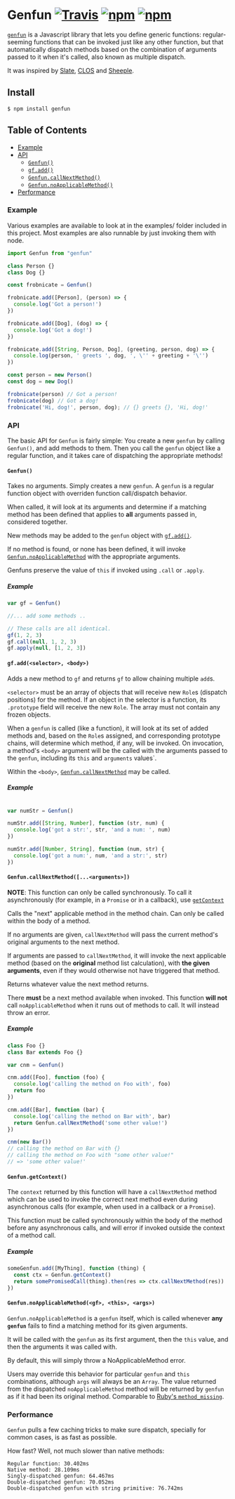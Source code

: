 # Genfun [![Travis](https://img.shields.io/travis/zkat/genfun.svg)](https://travis-ci.org/zkat/genfun) [![npm](https://img.shields.io/npm/v/genfun.svg)](https://npm.im/genfun) [![npm](https://img.shields.io/npm/l/genfun.svg)](https://npm.im/genfun)

[`genfun`](https://github.com/zkat/genfun) is a Javascript library that lets you define generic functions:
regular-seeming functions that can be invoked just like any other function, but that automatically dispatch methods
based on the combination of arguments passed to it when it's called, also known as multiple dispatch.

It was inspired by [Slate](http://slatelanguage.org/),
[CLOS](http://en.wikipedia.org/wiki/CLOS) and
[Sheeple](http://github.com/zkat/sheeple).

## Install

`$ npm install genfun`

## Table of Contents

* [Example](#example)
* [API](#api)
    * [`Genfun()`](#genfun)
    * [`gf.add()`](#addMethod)
    * [`Genfun.callNextMethod()`](#callNextMethod)
    * [`Genfun.noApplicableMethod()`](#noApplicableMethod)
* [Performance](#performance)

### Example

Various examples are available to look at in the examples/ folder included in this project. Most examples are also
runnable by just invoking them with node.

```javascript
import Genfun from "genfun"

class Person {}
class Dog {}

const frobnicate = Genfun()

frobnicate.add([Person], (person) => {
  console.log('Got a person!')
})

frobnicate.add([Dog], (dog) => {
  console.log('Got a dog!')
})

frobnicate.add([String, Person, Dog], (greeting, person, dog) => {
  console.log(person, ' greets ', dog, ', \'' + greeting + '\'')
})

const person = new Person()
const dog = new Dog()

frobnicate(person) // Got a person!
frobnicate(dog) // Got a dog!
frobnicate('Hi, dog!', person, dog); // {} greets {}, 'Hi, dog!'
```

### API

The basic API for `Genfun` is fairly simple: You create a new `genfun` by calling `Genfun()`, and add methods to them.
Then you call the `genfun` object like a regular function, and it takes care of dispatching the appropriate methods!

#### `Genfun()`

Takes no arguments. Simply creates a new `genfun`. A `genfun` is a regular function object with overriden function
call/dispatch behavior.

When called, it will look at its arguments and determine if a matching method has been defined that applies to **all**
arguments passed in, considered together.

New methods may be added to the `genfun` object with [`gf.add()`](#addMethod).

If no method is found, or none has been defined, it will invoke
[`Genfun.noApplicableMethod`](#noApplicableMethod) with the appropriate arguments.

Genfuns preserve the value of `this` if invoked using `.call` or `.apply`.

##### Example

```javascript
var gf = Genfun()

//... add some methods ..

// These calls are all identical.
gf(1, 2, 3)
gf.call(null, 1, 2, 3)
gf.apply(null, [1, 2, 3])
```

#### <a name="addMethod"></a> `gf.add(<selector>, <body>)`

Adds a new method to `gf` and returns `gf` to allow chaining multiple `add`s.

`<selector>` must be an array of objects that will receive new `Role`s (dispatch positions) for the method. If an object
in the selector is a function, its
`.prototype` field will receive the new `Role`. The array must not contain any frozen objects.

When a `genfun` is called (like a function), it will look at its set of added methods and, based on the `Role`s
assigned, and corresponding prototype chains, will determine which method, if any, will be invoked. On invocation, a
method's
`<body>` argument will be the called with the arguments passed to the `genfun`, including its `this` and `arguments`
values`.

Within the `<body>`, [`Genfun.callNextMethod`](#callNextMethod) may be called.

##### Example

```javascript

var numStr = Genfun()

numStr.add([String, Number], function (str, num) {
  console.log('got a str:', str, 'and a num: ', num)
})

numStr.add([Number, String], function (num, str) {
  console.log('got a num:', num, 'and a str:', str)
})

```

#### <a name="callNextMethod"></a> `Genfun.callNextMethod([...<arguments>])`

**NOTE**: This function can only be called synchronously. To call it asynchronously (for example, in a `Promise` or in a
callback), use
[`getContext`](#getContext)

Calls the "next" applicable method in the method chain. Can only be called within the body of a method.

If no arguments are given, `callNextMethod` will pass the current method's original arguments to the next method.

If arguments are passed to `callNextMethod`, it will invoke the next applicable method (based on the **original** method
list calculation), with **the given arguments**, even if they would otherwise not have triggered that method.

Returns whatever value the next method returns.

There **must** be a next method available when invoked. This function **will not** call `noApplicableMethod` when it
runs out of methods to call. It will instead throw an error.

##### Example

```javascript
class Foo {}
class Bar extends Foo {}

var cnm = Genfun()

cnm.add([Foo], function (foo) {
  console.log('calling the method on Foo with', foo)
  return foo
})

cnm.add([Bar], function (bar) {
  console.log('calling the method on Bar with', bar)
  return Genfun.callNextMethod('some other value!')
})

cnm(new Bar())
// calling the method on Bar with {}
// calling the method on Foo with "some other value!"
// => 'some other value!'
```

#### <a name="getContext"></a> `Genfun.getContext()`

The `context` returned by this function will have a `callNextMethod` method which can be used to invoke the correct next
method even during asynchronous calls (for example, when used in a callback or a `Promise`).

This function must be called synchronously within the body of the method before any asynchronous calls, and will error
if invoked outside the context of a method call.

##### Example

```javascript
someGenfun.add([MyThing], function (thing) {
  const ctx = Genfun.getContext()
  return somePromisedCall(thing).then(res => ctx.callNextMethod(res))
})
```

#### <a name="noApplicableMethod"></a> `Genfun.noApplicableMethod(<gf>, <this>, <args>)`

`Genfun.noApplicableMethod` is a `genfun` itself, which is called whenever **any `genfun`** fails to find a matching
method for its given arguments.

It will be called with the `genfun` as its first argument, then the `this`
value, and then the arguments it was called with.

By default, this will simply throw a NoApplicableMethod error.

Users may override this behavior for particular `genfun` and `this`
combinations, although `args` will always be an `Array`. The value returned from the dispatched `noApplicableMethod`
method will be returned by `genfun` as if it had been its original method. Comparable to [Ruby's
`method_missing`](http://ruby-doc.org/core-2.1.0/BasicObject.html#method-i-method_missing).

### Performance

`Genfun` pulls a few caching tricks to make sure dispatch, specially for common cases, is as fast as possible.

How fast? Well, not much slower than native methods:

```
Regular function: 30.402ms
Native method: 28.109ms
Singly-dispatched genfun: 64.467ms
Double-dispatched genfun: 70.052ms
Double-dispatched genfun with string primitive: 76.742ms
```
